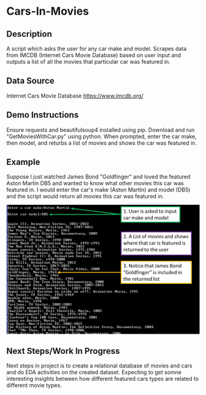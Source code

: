 # Cars-In-Movies

## Description
A script which asks the user for any car make and model. Scrapes data from IMCDB (Internet Cars Movie Database) based on user input and outputs a list of all the movies that particular car was featured in.

## Data Source
Internet Cars Movie Database
https://www.imcdb.org/ 

## Demo Instructions
Ensure requests and beautifulsoup4 installed using pip. Download and run "GetMoviesWithCar.py" using python. When prompted, enter the car make, then model, and returbs a list of movies and shows the car was featured in.

## Example
Suppose I just watched James Bond "Goldfinger" and loved the featured Aston Martin DB5 and wanted to know what other movies this car was featured in. I would enter the car's make (Aston Martin) and model (DB5) and the script would return all movies this car was featured in.

![alt text](https://github.com/benjo1095/Cars-In-Movies/blob/main/figures/DemoOfMoviesFeatCar.jpg)

## Next Steps/Work In Progress
Next steps in project is to create a relational database of movies and cars and do EDA activities on the created dataset. Expecting to get somne interesting insights between how different featured cars types are related to different movie types.
